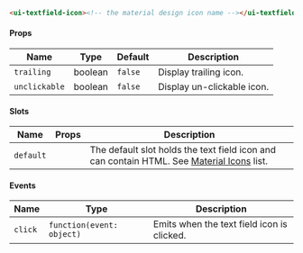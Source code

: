 ```html
<ui-textfield-icon><!-- the material design icon name --></ui-textfield-icon>
```

#### Props

| Name          | Type    | Default | Description                |
| ------------- | ------- | ------- | -------------------------- |
| `trailing`    | boolean | `false` | Display trailing icon.     |
| `unclickable` | boolean | `false` | Display un-clickable icon. |

#### Slots

| Name      | Props | Description                                                                                           |
| --------- | ----- | ----------------------------------------------------------------------------------------------------- |
| `default` |       | The default slot holds the text field icon and can contain HTML. See [Material Icons](/#/icons) list. |

#### Events

| Name    | Type                      | Description                                |
| ------- | ------------------------- | ------------------------------------------ |
| `click` | `function(event: object)` | Emits when the text field icon is clicked. |
